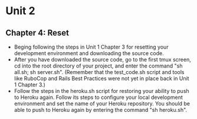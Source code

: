 # Unit 2
## Chapter 4: Reset

* Beging following the steps in Unit 1 Chapter 3 for resetting your development environment and downloading the source code.
* After you have downloaded the source code, go to the first tmux screen, cd into the root directory of your project, and enter the command "sh all.sh; sh server.sh".  (Remember that the test_code.sh script and tools like RuboCop and Rails Best Practices were not yet in place back in Unit 1 Chapter 3.)
* Follow the steps in the heroku.sh script for restoring your ability to push to Heroku again.  Follow its steps to configure your local development environment and set the name of your Heroku repository.  You should be able to push to Heroku again by entering the command "sh heroku.sh".

